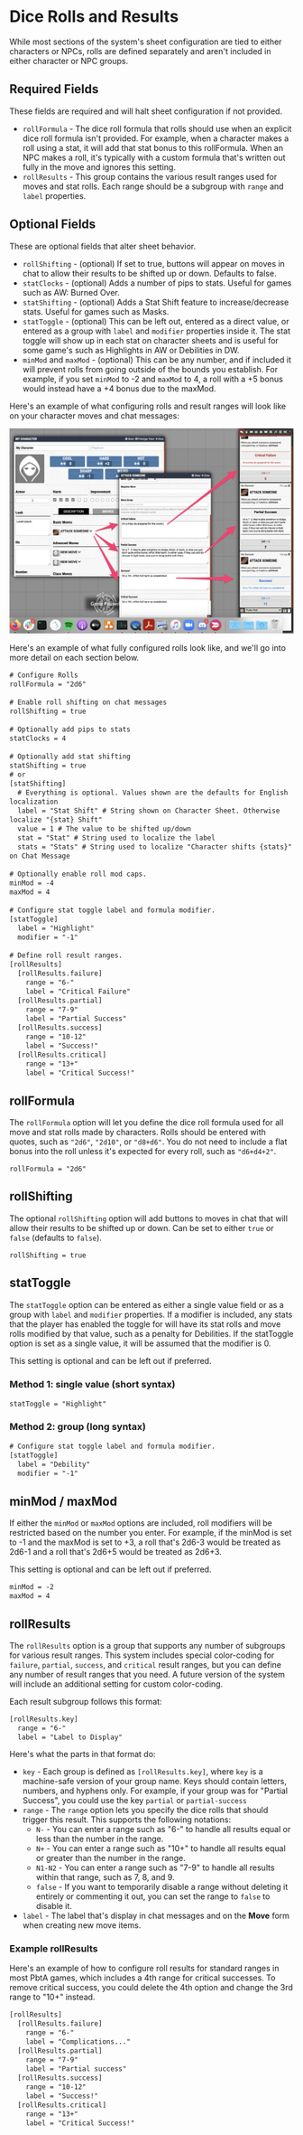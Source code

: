 # Dice Rolls and Results

While most sections of the system's sheet configuration are tied to either characters or NPCs, rolls are defined separately and aren't included in either character or NPC groups.

## Required Fields
These fields are required and will halt sheet configuration if not provided.

* `rollFormula` - The dice roll formula that rolls should use when an explicit dice roll formula isn't provided. For example, when a character makes a roll using a stat, it will add that stat bonus to this rollFormula. When an NPC makes a roll, it's typically with a custom formula that's written out fully in the move and ignores this setting.
* `rollResults` - This group contains the various result ranges used for moves and stat rolls. Each range should be a subgroup with `range` and `label` properties.

## Optional Fields
These are optional fields that alter sheet behavior.

* `rollShifting` - (optional) If set to true, buttons will appear on moves in chat to allow their results to be shifted up or down. Defaults to false.
* `statClocks` - (optional) Adds a number of pips to stats. Useful for games such as AW: Burned Over.
* `statShifting` - (optional) Adds a Stat Shift feature to increase/decrease stats. Useful for games such as Masks.
* `statToggle` - (optional) This can be left out, entered as a direct value, or entered as a group with `label` and `modifier` properties inside it. The stat toggle will show up in each stat on character sheets and is useful for some game's such as Highlights in AW or Debilities in DW.
* `minMod` and `maxMod` - (optional) This can be any number, and if included it will prevent rolls from going outside of the bounds you establish. For example, if you set `minMod` to -2 and `maxMod` to 4, a roll with a +5 bonus would instead have a +4 bonus due to the maxMod.

Here's an example of what configuring rolls and result ranges will look like on your character moves and chat messages:

![](<.gitbook/assets/image (8).png>)

Here's an example of what fully configured rolls look like, and we'll go into more detail on each section below.

```
# Configure Rolls
rollFormula = "2d6"

# Enable roll shifting on chat messages
rollShifting = true

# Optionally add pips to stats
statClocks = 4

# Optionally add stat shifting
statShifting = true
# or
[statShifting]
  # Everything is optional. Values shown are the defaults for English localization
  label = "Stat Shift" # String shown on Character Sheet. Otherwise localize "{stat} Shift"
  value = 1 # The value to be shifted up/down
  stat = "Stat" # String used to localize the label
  stats = "Stats" # String used to localize "Character shifts {stats}" on Chat Message

# Optionally enable roll mod caps.
minMod = -4
maxMod = 4

# Configure stat toggle label and formula modifier.
[statToggle]
  label = "Highlight"
  modifier = "-1"

# Define roll result ranges.
[rollResults]
  [rollResults.failure]
    range = "6-"
    label = "Critical Failure"
  [rollResults.partial]
    range = "7-9"
    label = "Partial Success"
  [rollResults.success]
    range = "10-12"
    label = "Success!"
  [rollResults.critical]
    range = "13+"
    label = "Critical Success!"
```

## rollFormula

The `rollFormula` option will let you define the dice roll formula used for all move and stat rolls made by characters. Rolls should be entered with quotes, such as `"2d6"`, `"2d10"`, or `"d8+d6"`. You do not need to include a flat bonus into the roll unless it's expected for every roll, such as `"d6+d4+2"`.

```
rollFormula = "2d6"
```

## rollShifting

The optional `rollShifting` option will add buttons to moves in chat that will allow their results to be shifted up or down. Can be set to either `true` or `false` (defaults to `false`).

```
rollShifting = true
```

## statToggle

The `statToggle` option can be entered as either a single value field or as a group with `label` and `modifier` properties. If a modifier is included, any stats that the player has enabled the toggle for will have its stat rolls and move rolls modified by that value, such as a penalty for Debilities. If the statToggle option is set as a single value, it will be assumed that the modifier is 0.

This setting is optional and can be left out if preferred.

### Method 1: single value (short syntax)

```
statToggle = "Highlight"
```

### Method 2: group (long syntax)

```
# Configure stat toggle label and formula modifier.
[statToggle]
  label = "Debility"
  modifier = "-1"
```

## minMod / maxMod

If either the `minMod` or `maxMod` options are included, roll modifiers will be restricted based on the number you enter. For example, if the minMod is set to -1 and the maxMod is set to +3, a roll that's 2d6-3 would be treated as 2d6-1 and a roll that's 2d6+5 would be treated as 2d6+3.

This setting is optional and can be left out if preferred.

```
minMod = -2
maxMod = 4
```

## rollResults

The `rollResults` option is a group that supports any number of subgroups for various result ranges. This system includes special color-coding for `failure`, `partial`, `success`, and `critical` result ranges, but you can define any number of result ranges that you need. A future version of the system will include an additional setting for custom color-coding.

Each result subgroup follows this format:

```
[rollResults.key]
  range = "6-"
  label = "Label to Display"
```

Here's what the parts in that format do:

* `key` - Each group is defined as `[rollResults.key]`, where `key` is a machine-safe version of your group name. Keys should contain letters, numbers, and hyphens only. For example, if your group was for "Partial Success", you could use the key `partial` or `partial-success`
* `range` - The `range` option lets you specify the dice rolls that should trigger this result. This supports the following notations:
  * `N-` - You can enter a range such as "6-" to handle all results equal or less than the number in the range.
  * `N+` - You can enter a range such as "10+" to handle all results equal or greater than the number in the range.
  * `N1-N2` - You can enter a range such as "7-9" to handle all results within that range, such as 7, 8, and 9.
  * `false` - If you want to temporarily disable a range without deleting it entirely or commenting it out, you can set the range to `false` to disable it.
* `label` - The label that's display in chat messages and on the **Move** form when creating new move items.

### Example rollResults

Here's an example of how to configure roll results for standard ranges in most PbtA games, which includes a 4th range for critical successes. To remove critical success, you could delete the 4th option and change the 3rd range to "10+" instead.

```
[rollResults]
  [rollResults.failure]
    range = "6-"
    label = "Complications..."
  [rollResults.partial]
    range = "7-9"
    label = "Partial success"
  [rollResults.success]
    range = "10-12"
    label = "Success!"
  [rollResults.critical]
    range = "13+"
    label = "Critical Success!"
```
